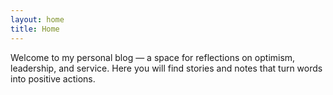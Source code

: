 ```yaml
---
layout: home
title: Home
---
```


Welcome to my personal blog — a space for reflections on optimism,
leadership, and service. Here you will find stories and notes that
turn words into positive actions.
